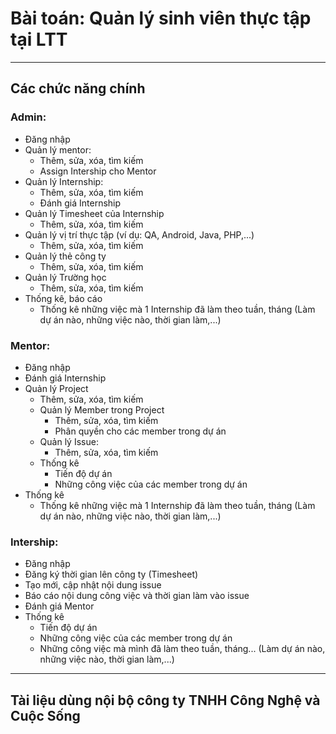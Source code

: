 # Bài toán: Quản lý sinh viên thực tập tại LTT
------
## Các chức năng chính
### Admin: 
- Đăng nhập
- Quản lý mentor:
    + Thêm, sửa, xóa, tìm kiếm
    + Assign Intership cho Mentor
- Quản lý Internship: 
    + Thêm, sửa, xóa, tìm kiếm 
    + Đánh giá Internship
- Quản lý Timesheet của Internship
    + Thêm, sửa, xóa, tìm kiếm
- Quản lý vị trí thực tập (ví dụ: QA, Android, Java, PHP,...)
    + Thêm, sửa, xóa, tìm kiếm
- Quản lý thẻ công ty
    + Thêm, sửa, xóa, tìm kiếm
- Quản lý Trường học
    + Thêm, sửa, xóa, tìm kiếm
- Thống kê, báo cáo
    + Thống kê những việc mà 1 Internship đã làm theo tuần, tháng (Làm dự án nào, những việc nào, thời gian làm,...)

### Mentor:
- Đăng nhập
- Đánh giá Internship
- Quản lý Project
    + Thêm, sửa, xóa, tìm kiếm
    + Quản lý Member trong Project
        - Thêm, sửa, xóa, tìm kiếm
        - Phân quyền cho các member trong dự án
    + Quản lý Issue:
        - Thêm, sửa, xóa, tìm kiếm
    + Thống kê
        - Tiến độ dự án
        - Những công việc của các member trong dự án
- Thống kê
    + Thống kê những việc mà 1 Internship đã làm theo tuần, tháng (Làm dự án nào, những việc nào, thời gian làm,...)

### Intership:
- Đăng nhập
- Đăng ký thời gian lên công ty (Timesheet)
- Tạo mới, cập nhật nội dung issue
- Báo cáo nội dung công việc và thời gian làm vào issue
- Đánh giá Mentor
- Thống kê
    + Tiến độ dự án
    + Những công việc của các member trong dự án
    + Những công việc mà mình đã làm theo tuần, tháng... (Làm dự án nào, những việc nào, thời gian làm,...)
 
 ----
## Tài liệu dùng nội bộ công ty TNHH Công Nghệ và Cuộc Sống
